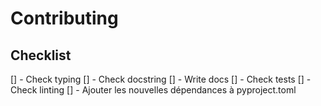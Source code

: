 # Contributing

## Checklist

[] - Check typing
[] - Check docstring
[] - Write docs
[] - Check tests
[] - Check linting
[] - Ajouter les nouvelles dépendances à pyproject.toml
